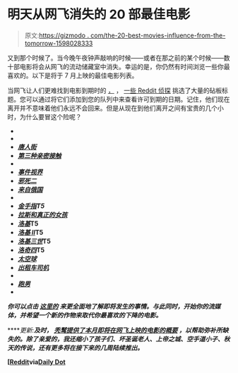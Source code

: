 # 明天从网飞消失的 20 部最佳电影

> 原文:[https://gizmodo . com/the-20-best-movies-influence-from-the-tomorrow-1598028333](https://gizmodo.com/the-20-best-movies-disappearing-from-netflix-tomorrow-1598028333)

又到那个时候了。当今晚午夜钟声敲响的时候——或者在那之前的某个时候——数十部电影将会从网飞的流动储藏室中消失。幸运的是，你仍然有时间浏览一些你最喜欢的。以下是将于 7 月上映的最佳电影列表。

当网飞让人们更难找到电影到期时的 [，](http://www.reddit.com/r/netflix/comments/29fp16/us_80_titles_expiring_from_netflix_during_july/) ， [一些 Reddit 侦探](http://www.reddit.com/r/netflix/comments/29fp16/us_80_titles_expiring_from_netflix_during_july/) 挑选了大量的砧板标题。您可以通过将它们添加到您的队列中来查看许可到期的日期。记住，他们现在离开并不意味着他们永远不会回来。但是从现在到他们离开之间有宝贵的几个小时，为什么要冒这个险呢？

*   [](http://www.netflix.com/WiMovie/1181488)
*   *[](http://www.netflix.com/WiMovie/60010118?trkid=2361637)*
*   **[*唐人街*](http://www.netflix.com/WiMovie/374030?trkid=2361637)** 
*   **[*第三种亲密接触*](http://www.netflix.com/WiMovie/70095540)** 
*   **[](http://www.netflix.com/WiMovie/374030?trkid=2361637)**
*   ***[*事件视界*](http://www.netflix.com/WiMovie/1179574)***
*   **[*邪死二*](http://www.netflix.com/WiMovie/374030?trkid=2361637)** 
*   **[*来自俄国*](http://www.netflix.com/WiMovie/526574)** 
*   **[](http://www.netflix.com/WiMovie/1180113)**
*   ***[*金手指*](http://www.netflix.com/WiMovie/22041809)T5*** 
*   **[*拉斯和真正的女孩*](http://www.netflix.com/WiMovie/70058030)** 
*   **[*洛基*](http://www.netflix.com/WiMovie/915927)T5** 
*   **[*洛基 II*](http://www.netflix.com/WiMovie/916043)T5** 
*   **[*洛基三世*](http://www.netflix.com/WiMovie/60010836)T5** 
*   **[*洛奇四*](http://www.netflix.com/WiMovie/916061)T5** 
*   **[*太空球*](http://www.netflix.com/WiMovie/986823)** 
*   **[*出租车司机*](http://www.netflix.com/WiMovie/18907685)** 
*   **[](http://www.netflix.com/WiMovie/60003585)**
*   ***[*跑男*](http://www.netflix.com/WiMovie/924712)*** 
*   **[](http://www.netflix.com/WiMovie/1032625)**

***你可以点击 [这里的](http://www.reddit.com/r/netflix/comments/29fp16/us_80_titles_expiring_from_netflix_during_july/) 来更全面地了解即将发生的事情。与此同时，开始你的流媒体，并希望一个新的作物来取代你最喜欢的下降的电影。***

*****更新:**及时， [秃鹫提供了本月即将在网飞上映的电影的概要](http://www.vulture.com/2014/06/whats-new-on-netflix-streaming-july-2014.html) ，以帮助弥补所缺失的。除了*亲爱的，我还缩小了孩子们*、*坏圣诞老人*、*上帝之城*、*空手道小子*、*秋天的传说*，还有更多将在接下来的几周陆续推出。***

**[[Reddit](http://www.reddit.com/r/netflix/comments/29fp16/us_80_titles_expiring_from_netflix_during_july/)via[Daily Dot](http://www.dailydot.com/entertainment/netflix-new-movies-added-streaming/)**